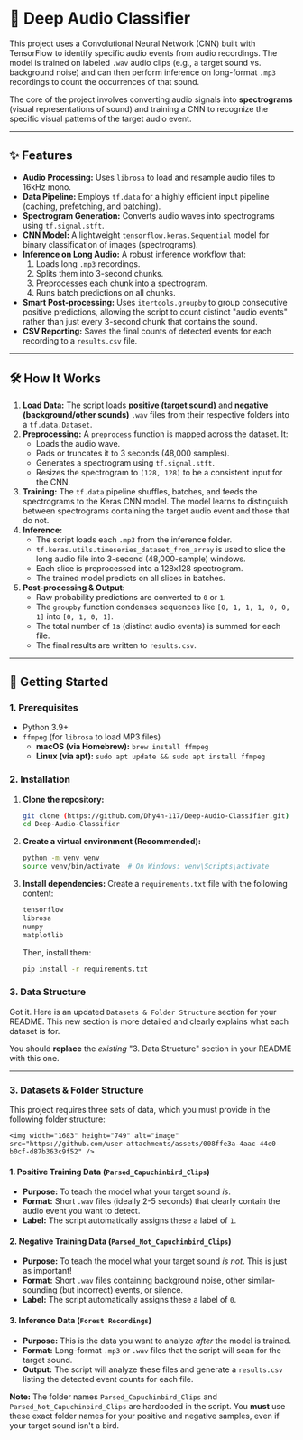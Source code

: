 # 🧠 Deep Audio Classifier

This project uses a Convolutional Neural Network (CNN) built with TensorFlow to identify specific audio events from audio recordings. The model is trained on labeled `.wav` audio clips (e.g., a target sound vs. background noise) and can then perform inference on long-format `.mp3` recordings to count the occurrences of that sound.

The core of the project involves converting audio signals into **spectrograms** (visual representations of sound) and training a CNN to recognize the specific visual patterns of the target audio event.



---

## ✨ Features

* **Audio Processing:** Uses `librosa` to load and resample audio files to 16kHz mono.
* **Data Pipeline:** Employs `tf.data` for a highly efficient input pipeline (caching, prefetching, and batching).
* **Spectrogram Generation:** Converts audio waves into spectrograms using `tf.signal.stft`.
* **CNN Model:** A lightweight `tensorflow.keras.Sequential` model for binary classification of images (spectrograms).
* **Inference on Long Audio:** A robust inference workflow that:
    1.  Loads long `.mp3` recordings.
    2.  Splits them into 3-second chunks.
    3.  Preprocesses each chunk into a spectrogram.
    4.  Runs batch predictions on all chunks.
* **Smart Post-processing:** Uses `itertools.groupby` to group consecutive positive predictions, allowing the script to count distinct "audio events" rather than just every 3-second chunk that contains the sound.
* **CSV Reporting:** Saves the final counts of detected events for each recording to a `results.csv` file.

---

## 🛠️ How It Works

1.  **Load Data:** The script loads **positive (target sound)** and **negative (background/other sounds)** `.wav` files from their respective folders into a `tf.data.Dataset`.
2.  **Preprocessing:** A `preprocess` function is mapped across the dataset. It:
    * Loads the audio wave.
    * Pads or truncates it to 3 seconds (48,000 samples).
    * Generates a spectrogram using `tf.signal.stft`.
    * Resizes the spectrogram to `(128, 128)` to be a consistent input for the CNN.
3.  **Training:** The `tf.data` pipeline shuffles, batches, and feeds the spectrograms to the Keras CNN model. The model learns to distinguish between spectrograms containing the target audio event and those that do not.
4.  **Inference:**
    * The script loads each `.mp3` from the inference folder.
    * `tf.keras.utils.timeseries_dataset_from_array` is used to slice the long audio file into 3-second (48,000-sample) windows.
    * Each slice is preprocessed into a 128x128 spectrogram.
    * The trained model predicts on all slices in batches.
5.  **Post-processing & Output:**
    * Raw probability predictions are converted to `0` or `1`.
    * The `groupby` function condenses sequences like `[0, 1, 1, 1, 0, 0, 1]` into `[0, 1, 0, 1]`.
    * The total number of `1`s (distinct audio events) is summed for each file.
    * The final results are written to `results.csv`.

---

## 🚀 Getting Started

### 1. Prerequisites

* Python 3.9+
* `ffmpeg` (for `librosa` to load MP3 files)
    * **macOS (via Homebrew):** `brew install ffmpeg`
    * **Linux (via apt):** `sudo apt update && sudo apt install ffmpeg`

### 2. Installation

1.  **Clone the repository:**
    ```bash
    git clone (https://github.com/Dhy4n-117/Deep-Audio-Classifier.git)
    cd Deep-Audio-Classifier
    ```

2.  **Create a virtual environment (Recommended):**
    ```bash
    python -m venv venv
    source venv/bin/activate  # On Windows: venv\Scripts\activate
    ```

3.  **Install dependencies:**
    Create a `requirements.txt` file with the following content:
    ```txt
    tensorflow
    librosa
    numpy
    matplotlib
    ```
    Then, install them:
    ```bash
    pip install -r requirements.txt
    ```

### 3. Data Structure

Got it. Here is an updated `Datasets & Folder Structure` section for your README. This new section is more detailed and clearly explains what each dataset is for.

You should **replace** the *existing* "3. Data Structure" section in your README with this one.

-----

### 3\. Datasets & Folder Structure

This project requires three sets of data, which you must provide in the following folder structure:

```
<img width="1683" height="749" alt="image" src="https://github.com/user-attachments/assets/008ffe3a-4aac-44e0-b0cf-d87b363c9f52" />

```

#### 1\. Positive Training Data (`Parsed_Capuchinbird_Clips`)

  * **Purpose:** To teach the model what your target sound *is*.
  * **Format:** Short `.wav` files (ideally 2-5 seconds) that clearly contain the audio event you want to detect.
  * **Label:** The script automatically assigns these a label of `1`.

#### 2\. Negative Training Data (`Parsed_Not_Capuchinbird_Clips`)

  * **Purpose:** To teach the model what your target sound *is not*. This is just as important\!
  * **Format:** Short `.wav` files containing background noise, other similar-sounding (but incorrect) events, or silence.
  * **Label:** The script automatically assigns these a label of `0`.

#### 3\. Inference Data (`Forest Recordings`)

  * **Purpose:** This is the data you want to analyze *after* the model is trained.
  * **Format:** Long-format `.mp3` or `.wav` files that the script will scan for the target sound.
  * **Output:** The script will analyze these files and generate a `results.csv` listing the detected event counts for each file.

**Note:** The folder names `Parsed_Capuchinbird_Clips` and `Parsed_Not_Capuchinbird_Clips` are hardcoded in the script. You **must** use these exact folder names for your positive and negative samples, even if your target sound isn't a bird.

